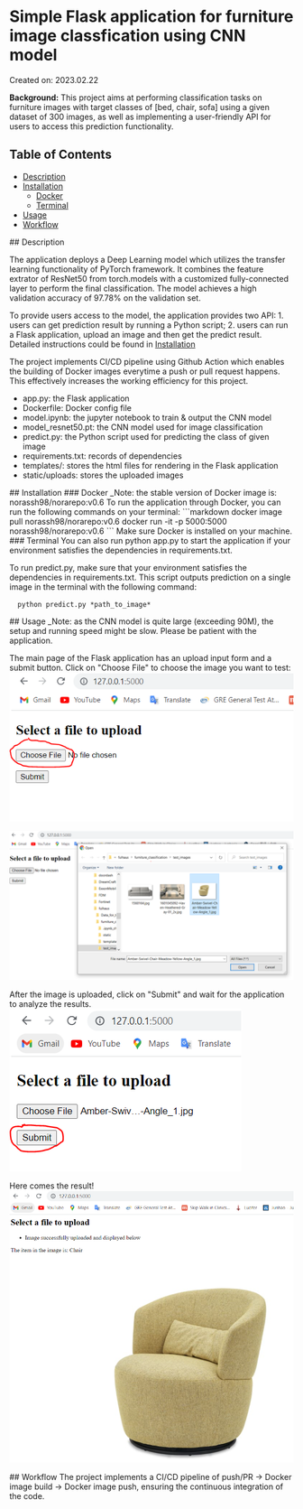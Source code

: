 # Simple Flask application for furniture image classfication using CNN model

Created on: 2023.02.22

**Background:**
This project aims at performing classification tasks on furniture images with target classes of [bed, chair, sofa] using a given dataset of 300 images, as well as implementing a user-friendly API for users to access this prediction functionality.  

## Table of Contents

- [Description](#description)
- [Installation](#installation)
  - [Docker](#docker)
  - [Terminal](#terminal)
- [Usage](#usage)
- [Workflow](#workflow)

<a name="description"/>
## Description

The application deploys a Deep Learning model which utilizes the transfer learning functionality of PyTorch framework. It combines the feature extrator of ResNet50 from torch.models with a customized fully-connected layer to perform the final classification. The model achieves a high validation accuracy of 97.78% on the validation set.

To provide users access to the model, the application provides two API: 1. users can get prediction result by running a Python script; 2. users can run a Flask application, upload an image and then get the predict result. Detailed instructions could be found in [Installation](#installation)

The project implements CI/CD pipeline using Github Action which enables the building of Docker images everytime a push or pull request happens. This effectively increases the working efficiency for this project.

 - app.py: the Flask application
 - Dockerfile: Docker config file
 - model.ipynb: the jupyter notebook to train & output the CNN model
 - model_resnet50.pt: the CNN model used for image classification
 - predict.py: the Python script used for predicting the class of given image
 - requirements.txt: records of dependencies
 - templates/: stores the html files for rendering in the Flask application
 - static/uploads: stores the uploaded images

<a name="installation"/>
## Installation
<a name="docker"/>
### Docker
_Note: the stable version of Docker image is: norassh98/norarepo:v0.6
To run the application through Docker, you can run the following commands on your terminal:
```markdown
  docker image pull norassh98/norarepo:v0.6
  docker run -it -p 5000:5000 norassh98/norarepo:v0.6
```
Make sure Docker is installed on your machine.

<a name="terminal"/>
### Terminal
You can also run python app.py to start the application if your environment satisfies the dependencies in requirements.txt.

To run predict.py, make sure that your environment satisfies the dependencies in requirements.txt. This script outputs prediction on a single image in the terminal with the following command:
```markdown
  python predict.py *path_to_image*
```
<a name="usage"/>
## Usage
_Note: as the CNN model is quite large (exceeding 90M), the setup and running speed might be slow. Please be patient with the application.

The main page of the Flask application has an upload input form and a submit button. Click on "Choose File" to choose the image you want to test:
![Alt text](img/First.PNG?raw=true "main page")

![Alt text](img/Second.PNG?raw=true "upload image")

After the image is uploaded, click on "Submit" and wait for the application to analyze the results.
![Alt text](img/Third.PNG?raw=true "submit the image for analysis")

Here comes the result!
![Alt text](img/Four.PNG?raw=true "Result!")

<a name="workflow"/>
## Workflow
The project implements a CI/CD pipeline of push/PR -> Docker image build -> Docker image push, ensuring the continuous integration of the code.
